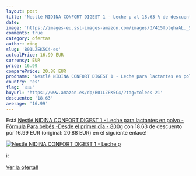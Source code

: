 ```yaml
---
layout: post
title: 'Nestlé NIDINA CONFORT DIGEST 1 - Leche p al 18.63 % de descuento'
date: 
image: 'https://images-eu.ssl-images-amazon.com/images/I/415fptqhaAL._SL200_.jpg'
comments: true
category: ofertas
author: ring
slug: 'B01LZEK5C4-es'
actualPrice: 16.99 EUR
currency: EUR
price: 16.99
comparePrice: 20.88 EUR
prodname: 'Nestlé NIDINA CONFORT DIGEST 1 - Leche para lactantes en polvo - Fórmula Para bebés -Desde el primer día - 800g'
country: 'es'
flag: '🇪🇸'
buyurl: 'https://www.amazon.es/dp/B01LZEK5C4/?tag=tolees-21'
descuento: '18.63'
average: '16.99'
---
```


Está [Nestlé NIDINA CONFORT DIGEST 1 - Leche para lactantes en polvo - Fórmula Para bebés -Desde el primer día - 800g](https://www.amazon.es/dp/B01LZEK5C4/?tag=tolees-21) con 18.63 de descuento por 16.99 EUR (original: 20.88 EUR) en el siguiente enlace!

[![Nestlé NIDINA CONFORT DIGEST 1 - Leche p](https://images-eu.ssl-images-amazon.com/images/I/415fptqhaAL._SL200_.jpg)](https://www.amazon.es/dp/B01LZEK5C4/?tag=tolees-21)

ℹ️:


[Ver la oferta!!](https://www.amazon.es/dp/B01LZEK5C4/?tag=tolees-21)

